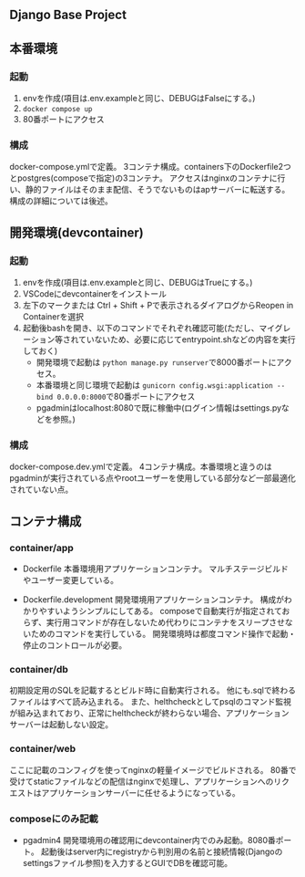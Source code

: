 ## Django Base Project

## 本番環境
### 起動
1. envを作成(項目は.env.exampleと同じ、DEBUGはFalseにする。)
2. `docker compose up`
3. 80番ポートにアクセス

### 構成
docker-compose.ymlで定義。
3コンテナ構成。containers下のDockerfile2つとpostgres(composeで指定)の3コンテナ。
アクセスはnginxのコンテナに行い、静的ファイルはそのまま配信、そうでないものはapサーバーに転送する。
構成の詳細については後述。

## 開発環境(devcontainer)
### 起動
1. envを作成(項目は.env.exampleと同じ、DEBUGはTrueにする。)
2. VSCodeにdevcontainerをインストール
3. 左下のマークまたは Ctrl + Shift + Pで表示されるダイアログからReopen in Containerを選択
4. 起動後bashを開き、以下のコマンドでそれぞれ確認可能(ただし、マイグレーション等されていないため、必要に応じてentrypoint.shなどの内容を実行しておく)
    - 開発環境で起動は `python manage.py runserver`で8000番ポートにアクセス。
    - 本番環境と同じ環境で起動は `gunicorn config.wsgi:application --bind 0.0.0.0:8000`で80番ポートにアクセス
    - pgadminはlocalhost:8080で既に稼働中(ログイン情報はsettings.pyなどを参照。)

### 構成
docker-compose.dev.ymlで定義。
4コンテナ構成。本番環境と違うのはpgadminが実行されている点やrootユーザーを使用している部分など一部最適化されていない点。

## コンテナ構成
### container/app
- Dockerfile
本番環境用アプリケーションコンテナ。
マルチステージビルドやユーザー変更している。

- Dockerfile.development
開発環境用アプリケーションコンテナ。
構成がわかりやすいようシンプルにしてある。
composeで自動実行が指定されておらず、実行用コマンドが存在しないため代わりにコンテナをスリープさせないためのコマンドを実行している。
開発環境時は都度コマンド操作で起動・停止のコントロールが必要。

### container/db
初期設定用のSQLを記載するとビルド時に自動実行される。
他にも.sqlで終わるファイルはすべて読み込まれる。
また、helthcheckとしてpsqlのコマンド監視が組み込まれており、正常にhelthcheckが終わらない場合、アプリケーションサーバーは起動しない設定。

### container/web
ここに記載のコンフィグを使ってnginxの軽量イメージでビルドされる。
80番で受けてstaticファイルなどの配信はnginxで処理し、アプリケーションへのリクエストはアプリケーションサーバーに任せるようになっている。

### composeにのみ記載
- pgadmin4 
開発環境用の確認用にdevcontainer内でのみ起動。8080番ポート。
起動後はserver内にregistryから判別用の名前と接続情報(Djangoのsettingsファイル参照)を入力するとGUIでDBを確認可能。
